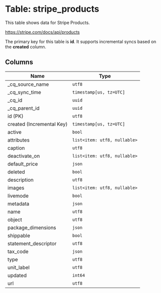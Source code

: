 # Table: stripe_products

This table shows data for Stripe Products.

https://stripe.com/docs/api/products

The primary key for this table is **id**.
It supports incremental syncs based on the **created** column.

## Columns

| Name          | Type          |
| ------------- | ------------- |
|_cq_source_name|`utf8`|
|_cq_sync_time|`timestamp[us, tz=UTC]`|
|_cq_id|`uuid`|
|_cq_parent_id|`uuid`|
|id (PK)|`utf8`|
|created (Incremental Key)|`timestamp[us, tz=UTC]`|
|active|`bool`|
|attributes|`list<item: utf8, nullable>`|
|caption|`utf8`|
|deactivate_on|`list<item: utf8, nullable>`|
|default_price|`json`|
|deleted|`bool`|
|description|`utf8`|
|images|`list<item: utf8, nullable>`|
|livemode|`bool`|
|metadata|`json`|
|name|`utf8`|
|object|`utf8`|
|package_dimensions|`json`|
|shippable|`bool`|
|statement_descriptor|`utf8`|
|tax_code|`json`|
|type|`utf8`|
|unit_label|`utf8`|
|updated|`int64`|
|url|`utf8`|